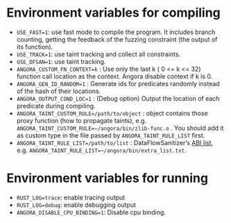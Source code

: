 # Environment variables for compiling

- `USE_FAST=1`: use fast mode to compile the program. It includes branch counting, getting the feedback of the fuzzing constraint (the output of its function).
- `USE_TRACK=1`: use taint tracking and collect all constraints.
- `USE_DFSAN=1`: use taint tracking.
- `ANGORA_CUSTOM_FN_CONTEXT=k` : Use only the last k ( 0 <= k <= 32) function call location as the context. Angora disable context if k is 0.
- `ANGORA_GEN_ID_RANDOM=1` : Generate ids for predicates randomly instead of the hash of their locations.
- `ANGORA_OUTPUT_COND_LOC=1` : (Debug option) Output the location of each predicate during compiling.
- `ANGORA_TAINT_CUSTOM_RULE=/path/to/object` : object contains those proxy function (how to propagate taints), e.g. `ANGORA_TAINT_CUSTOM_RULE=~/angora/bin/zlib-func.o` . You should add it as custom type in the file passed by `ANGORA_TAINT_RULE_LIST` first.
- `ANGORA_TAINT_RULE_LIST=/path/to/list` : DataFlowSanitizer’s [ABI list](https://clang.llvm.org/docs/DataFlowSanitizer.html), e.g. `ANGORA_TAINT_RULE_LIST=~/angora/bin/extra_list.txt`.

# Environment variables for running

- `RUST_LOG=trace`: enable tracing output
- `RUST_LOG=debug`: enable debugging output
- `ANGORA_DISABLE_CPU_BINDING=1`: Disable cpu binding.

